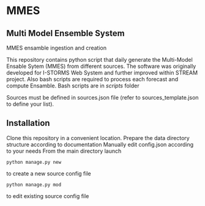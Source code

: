 # MMES
## Multi Model Ensemble System
MMES ensamble ingestion and creation

This repository contains python script that daily generate the Multi-Model Ensable Sytem (MMES)
from different sources.
The software was originally developed for I-STORMS Web System and further improved within STREAM project.
Also bash scripts are required to process each forecast and compute Ensamble. Bash scripts are in *scripts* folder 

Sources must be defined in sources.json file (refer to sources_template.json to define your list).

## Installation
Clone this repository in a convenient location.
Prepare the data directory structure according to documentation
Manually edit config.json according to your needs
From the main directory launch

```
python manage.py new
```

to create a new source config file

```
python manage.py mod
```

to edit existing source config file



